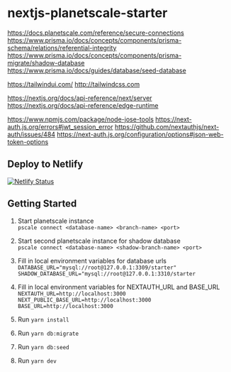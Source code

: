 # nextjs-planetscale-starter

https://docs.planetscale.com/reference/secure-connections
https://www.prisma.io/docs/concepts/components/prisma-schema/relations/referential-integrity
https://www.prisma.io/docs/concepts/components/prisma-migrate/shadow-database
https://www.prisma.io/docs/guides/database/seed-database

https://tailwindui.com/
http://tailwindcss.com


https://nextjs.org/docs/api-reference/next/server
https://nextjs.org/docs/api-reference/edge-runtime


https://www.npmjs.com/package/node-jose-tools
https://next-auth.js.org/errors#jwt_session_error
https://github.com/nextauthjs/next-auth/issues/484
https://next-auth.js.org/configuration/options#json-web-token-options


## Deploy to Netlify
[![Netlify Status](https://www.netlify.com/img/deploy/button.svg)](https://app.netlify.com/start/deploy?repository=https://github.com/femyeda/starter)

## Getting Started
1. Start planetscale instance \
`pscale connect <database-name> <branch-name> <port>`
2. Start second planetscale instance for shadow database \
`pscale connect <database-name> <shadow-branch-name> <port>`
3. Fill in local environment variables for database urls \
`DATABASE_URL="mysql://root@127.0.0.1:3309/starter"`
`SHADOW_DATABASE_URL="mysql://root@127.0.0.1:3310/starter`

4. Fill in local environment variables for NEXTAUTH_URL and BASE_URL \
`NEXTAUTH_URL=http://localhost:3000` \
`NEXT_PUBLIC_BASE_URL=http://localhost:3000` \
`BASE_URL=http://localhost:3000`
5. Run `yarn install`
6. Run `yarn db:migrate`
7. Run `yarn db:seed`
8. Run `yarn dev`